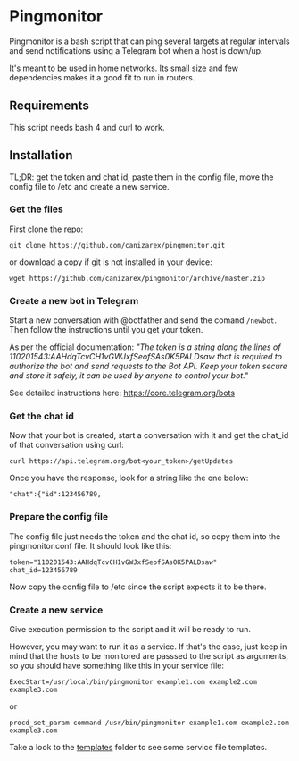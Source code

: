 # Pingmonitor

Pingmonitor is a bash script that can ping several targets at regular
intervals and send notifications using a Telegram bot when a host is down/up.

It's meant to be used in home networks. Its small size and few dependencies
makes it a good fit to run in routers.

## Requirements

This script needs bash 4 and curl to work.

## Installation

TL;DR: get the token and chat id, paste them in the config file, move the
config file to /etc and create a new service.

### Get the files

First clone the repo:

```shell
git clone https://github.com/canizarex/pingmonitor.git
```

or download a copy if git is not installed in your device:

```shell
wget https://github.com/canizarex/pingmonitor/archive/master.zip
```

### Create a new bot in Telegram

Start a new conversation with @botfather and send the comand ```/newbot```. Then
follow the instructions until you get your token. 

As per the official documentation: _"The token is a string along the lines of 110201543:AAHdqTcvCH1vGWJxfSeofSAs0K5PALDsaw that is required to authorize the bot and send requests to the Bot API. Keep your token secure and store it safely, it can be used by anyone to control your bot."_

See detailed instructions here: <https://core.telegram.org/bots>

### Get the chat id

Now that your bot is created, start a conversation with it and get the
chat_id of that conversation using curl:

```shell
curl https://api.telegram.org/bot<your_token>/getUpdates
```

Once you have the response, look for a string like the one below:

```shell
"chat":{"id":123456789,
```

### Prepare the config file

The config file just needs the token and the chat id, so copy them into the
pingmonitor.conf file. It should look like this:

```config
token="110201543:AAHdqTcvCH1vGWJxfSeofSAs0K5PALDsaw"
chat_id=123456789
```

Now copy the config file to /etc since the script expects it to be there.

### Create a new service

Give execution permission to the script and it will be ready to run.

However, you may want to run it as a service. If that's the case, just keep in mind that the hosts to be monitored are passsed to the script as arguments, so you should have something like this in your service file:

```shell
ExecStart=/usr/local/bin/pingmonitor example1.com example2.com example3.com
```

or

```shell
procd_set_param command /usr/bin/pingmonitor example1.com example2.com example3.com
```

Take a look to the [templates](/service-templates) folder to see some service file templates.